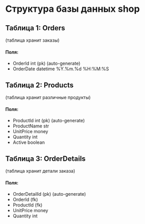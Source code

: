 # Структура базы данных shop

## Таблица 1: Orders
(таблица хранит заказы)
#### Поля:
+ OrderId int (pk) (auto-generate)
+ OrderDate datetime %Y.%m.%d %H:%M:%S

## Таблица 2: Products
(таблица хранит различные продукты)
#### Поля:
+ ProductId int (pk) (auto-generate)
+ ProductName str
+ UnitPrice money
+ Quantity int
+ Active boolean

## Таблица 3: OrderDetails
(таблица хранит детали заказа)
#### Поля:
+ OrderDetailId (pk) (auto-generate)
+ OrderId (fk)
+ ProductId (fk)
+ UnitPrice money
+ Quantity int

